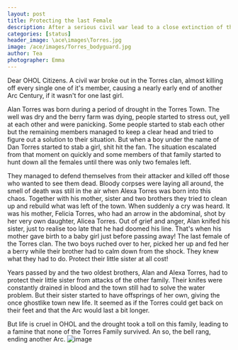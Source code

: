 ```yaml
---
layout: post
title: Protecting the last Female
description: After a serious civil war lead to a close extinction of the Torres Family, two brothers armed with knifes and pads guarded their little sister, the remaining female of their clan.
categories: [status]
header_image: \ace\images\Torres.jpg
image: /ace/images/Torres_bodyguard.jpg
author: Tea
photographer: Emma
---
```


Dear OHOL Citizens. A civil war broke out in the Torres clan, almost killing off every single one of it's member, causing a nearly early end of another Arc Century, if it wasn't for one last girl.

Alan Torres was born during a period of drought in the Torres Town. The well was dry and the berry farm was dying, people started to stress out, yell at each other and were panicking. Some people started to stab each other but the remaining members managed to keep a clear head and tried to figure out a solution to their situation. But when a boy under the name of Dan Torres started to stab a girl, shit hit the fan. The situation escalated from that moment on quickly and some members of that family started to hunt down all the females until there was only two females left.

They managed to defend themselves from their attacker and killed off those who wanted to see them dead. Bloody corpses were laying all around, the smell of death was still in the air when Alexa Torres was born into this chaos. Together with his mother, sister and two brothers they tried to clean up and rebuild what was left of the town. When suddenly a cry was heard. It was his mother, Felicia Torres, who had an arrow in the abdominal, shot by her very own daughter, Alicea Torres. Out of grief and anger, Alan knifed his sister, just to realise too late that he had doomed his line. That's when his mother gave birth to a baby girl just before passing away! The last female of the Torres clan. The two boys ruched over to her, picked her up and fed her a berry while their brother had to calm down from the shock. They knew what they had to do. Protect their little sister at all cost! 

Years passed by and the two oldest brothers, Alan and Alexa Torres, had to protect their little sister from attacks of the other family. Their knifes were constantly drained in blood and the town still had to solve the water problem. But their sister started to have offsprings of her own, giving the once ghostlike town new life. It seemed as if the Torres could get back on their feet and that the Arc would last a bit longer.

But life is cruel in OHOL and the drought took a toll on this family, leading to a famine that none of the Torres Family survived. An so, the bell rang, ending another Arc.
![image](/ace/images/Torres_bodyguard.jpg)